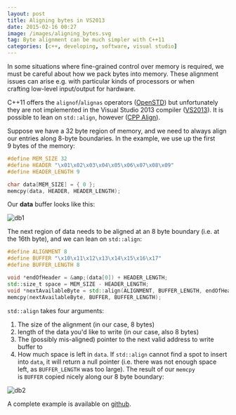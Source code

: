 ```yaml
---
layout: post
title: Aligning bytes in VS2013
date: 2015-02-16 00:27
image: /images/aligning_bytes.svg
tag: Byte alignment can be much simpler with C++11
categories: [c++, developing, software, visual studio]
---
```

[1]: https://www.open-std.org/jtc1/sc22/wg21/docs/papers/2007/n2341.pdf
[2]: https://msdn.microsoft.com/en-us/library/hh567368.aspx
[3]: https://en.cppreference.com/w/cpp/memory/align
[3]: https://gist.github.com/JLospinoso/1abf58847c41b908764568a477256f46
[db1]: {{site.baseurl}}/images/2015-02-16_1.jpg "Data Buffer 1"
[db2]: {{site.baseurl}}/images/2015-02-16_2.jpg "Data Buffer 2"

In some situations where fine-grained control over memory is required, we must be careful about how we pack bytes into memory. These alignment issues can arise e.g. with particular kinds of processors or when crafting low-level input/output for hardware.

C++11 offers the `alignof`/`alignas` operators ([OpenSTD][1]) but unfortunately they are not implemented in the Visual Studio 2013 compiler ([VS2013][2]). It is possible to lean on `std::align`, however ([CPP Align][3]).

Suppose we have a 32 byte region of memory, and we need to always align our entries along 8-byte boundaries. In the example, we use up the first 9 bytes of the memory:

```cpp
#define MEM_SIZE 32
#define HEADER "\x01\x02\x03\x04\x05\x06\x07\x08\x09"
#define HEADER_LENGTH 9

char data[MEM_SIZE] = { 0 };
memcpy(data, HEADER, HEADER_LENGTH);
```

Our **data** buffer looks like this:

![db1]

The next region of data needs to be aligned at an 8 byte boundary (i.e. at the 16th byte), and we can lean on `std::align`:

```cpp
#define ALIGNMENT 8
#define BUFFER "\x10\x11\x12\x13\x14\x15\x16\x17"
#define BUFFER_LENGTH 8

void *endOfHeader = &amp;(data[0]) + HEADER_LENGTH;
std::size_t space = MEM_SIZE - HEADER_LENGTH;
void *nextAvailableByte = std::align(ALIGNMENT, BUFFER_LENGTH, endOfHeader, space);
memcpy(nextAvailableByte, BUFFER, BUFFER_LENGTH);
```

`std::align` takes four arguments:
1. The size of the alignment (in our case, 8 bytes)
2. length of the data you'd like to write (in our case, also 8 bytes)
3. The (possibly mis-aligned) pointer to the next valid address to write buffer to
4. How much space is left in `data`. If `std::align` cannot find a spot to insert into `data`, it will return a null pointer (i.e. there was not enough space left, as `BUFFER_LENGTH` was too large).
The result of our `memcpy` is `BUFFER` copied nicely along our 8 byte boundary:

![db2]

A complete example is available on [github][3].
